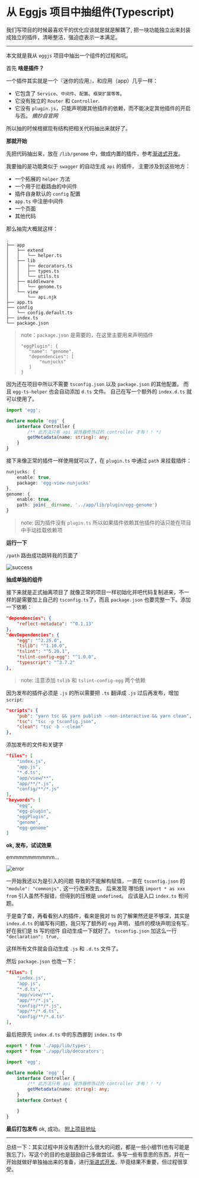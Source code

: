 # 从 Eggjs 项目中抽组件(Typescript)
我们写项目的时候最喜欢干的优化应该就是就是解耦了, 把一块功能独立出来封装成独立的插件，清晰整洁，强迫症表示一本满足。
***
本文就是我从 `eggjs` 项目中抽出一个组件的过程和坑。

首先 **啥是插件？**

一个插件其实就是一个『迷你的应用』，和应用（app）几乎一样：
* 它包含了 `Service`、`中间件`、`配置`、`框架扩展等等`。
* 它没有独立的 `Router` 和 `Controller`.
* 它没有 `plugin.js`，只能声明跟其他插件的依赖，而不能决定其他插件的开启与否。 *摘抄自官网*

所以抽的时候根据现有结构把相关代码抽出来就好了。

**那就开始**

先把代码抽出来，放在 `/lib/genome` 中，做成内置的插件，参考[渐进式开发][egg-url]。

我要抽的是功能类似于 `swagger` 的自动生成 `api` 的插件，
主要涉及到这些地方：
* 一个拓展的 `helper` 方法
* 一个用于拦截路由的中间件
* 插件自身默认的 `config` 配置
* `app.ts` 中注册中间件
* 一个页面
* 其他代码

那么抽完大概就这样：

```
.
├── app
│   ├── extend
│   │   └── helper.ts
│   ├── lib
│   │   ├── decorators.ts
│   │   ├── types.ts
│   │   └── utils.ts
│   ├── middleware
│   │   └── genome.ts
│   └── view
│       └── api.njk
├── app.ts
├── config
│   └── config.default.ts
├── index.ts
└── package.json
```
> note：`package.json` 是需要的，在这里主要用来声明插件
> ```
>"eggPlugin": {
>    "name": "genome",
>    "dependencies": [
>        "nunjucks"
>    ]
>}
> ```

因为还在项目中所以不需要 `tsconfig.json` 以及 `package.json` 的其他配置。
而且 `egg-ts-helper` 也会自动添加 `d.ts` 文件。
自己在写一个额外的 `index.d.ts` 就可以使用了。

```ts
import 'egg';

declare module 'egg' {
    interface Controller {
        /** 此方法只有 api 装饰器修饰过的 controller 才有！！ */
        getMetadata(name: string): any;
    }
}
```
接下来像正常的插件一样使用就可以了，在 `plugin.ts` 中通过 `path` 来挂载插件：
```ts
nunjucks: {
    enable: true,
    package: 'egg-view-nunjucks'
},
genome: {
    enable: true,
    path: join(__dirname, '../app/lib/plugin/egg-genome')
}
```
> note: 因为插件没有 `plugin.ts` 所以如果插件依赖其他插件的话只能在项目中手动挂载依赖项

**运行一下**

`/path` 路由成功跳转我的页面了

![success][success_url]

**抽成单独的组件**

接下来就是正式抽离项目了
就像正常的项目一样初始化并吧代码复制进来，不一样的是需要加上自己的 `tsconfig.ts`了，而且 `package.json` 也要完整一下。添加一下依赖：
```json
"dependencies": {
    "reflect-metadata": "^0.1.13"
},
"devDependencies": {
    "egg": "^2.25.0",
    "tslib": "^1.10.0",
    "tslint": "^5.20.1",
    "tslint-config-egg": "^1.0.0",
    "typescript": "^3.7.2"
},
```
> note: 注意添加 `tslib` 和 `tslint-config-egg` 两个依赖

因为发布的插件必须是 `.js` 的所以需要把 `.ts` 翻译成 `.js` 过后再发布，增加 `script`:

```json
"scripts": {
    "pub": "yarn tsc && yarn publish --non-interactive && yarn clean",
    "tsc": "tsc -p tsconfig.json",
    "clean": "tsc -b --clean"
},
```
添加发布的文件和关键字
```json
"files": [
    "index.js",
    "app.js",
    "*.d.ts",
    "app/view/**",
    "app/**/*.js",
    "config/**/*.js"
],
"keywords": [
    "egg",
    "egg-plugin",
    "eggPlugin",
    "genome",
    "egg-genome"
]
```
**ok, 发布，试试效果**

emmmmmmmmmm...

![error][error_url]

一开始我还以为是引入的问题 导致的不能解构赋值，一直在 `tsconfig.json` 的 `"module": "commonjs",` 这一行改来改去，
后来发现 哪怕我 `import * as xxx from` 引入虽然不报错，但得到的压根是 `undefined`。
应该是入口 `index.ts` 有问题。

于是查了查，再看看别人的插件，看来是我对 ts 的了解果然还是不够深，其实是 `index.d.ts` 的编写有问题，我只写了额外的 `egg` 声明，
插件的模块声明没有写..好在我们是 ts 写的组件 自动生成一下就好了。 `tsconfig.json` 加这么一行 `"declaration": true,`

这样所有文件就会自动生成 `.js` 和 `.d.ts` 文件了。

然后 `package.json` 也改一下：
```json
"files": [
    "index.js",
    "app.js",
    "*.d.ts",
    "app/view/**",
    "app/**/*.js",
    "config/**/*.js",
    "app/**/*.d.ts",
    "config/**/*.d.ts"
],
```

最后把原先 `index.d.ts` 中的东西挪到 `index.ts` 中
```ts
export * from './app/lib/types';
export * from './app/lib/decorators';

import 'egg';

declare module 'egg' {
    interface Controller {
        /** 此方法只有 api 装饰器修饰过的 controller 才有！！ */
        getMetadata(name: string): any;
    }
    interface Context {

    }
}
```

**最后打包发布**
ok, 成功。
[附上项目地址][github_url]

***

总结一下：其实过程中并没有遇到什么很大的问题，都是一些小细节(也有可能是我忘了)，写这个的目的也是鼓励自己多做尝试，多写一些有意思的东西，并在一开始就做好单独抽出来的准备，进行[渐进式开发][egg-url]。毕竟结果不重要，但过程很享受。

[egg-url]:https://eggjs.org/zh-cn/tutorials/progressive.html
[success_url]:https://cvws.icloud-content.com/B/AfLrlZkkbHBsgIYBqUTqSaFGqayZAa3imDgQTt98xo7_ipgtJ1CCo2zM/1574058545720.jpg?o=AhVJcy0E71YTpKD_CDO6TjHr0aN16uC0r5JSmtDR6Znr&v=1&x=3&a=CAogzs1irz-Vt5VlGVcpp1mctT8wo7wLUrNFza2hA0VlMlISHRCs0bny5y0YzMjw8uctIgEAUgRGqayZWgSCo2zM&e=1574077998&k=Q78IGZbo7oJkQd91SqS1Gg&fl=&r=43660daa-035d-4380-8673-063383d43900-1&ckc=com.apple.clouddocs&ckz=com.apple.CloudDocs&p=25&s=Wyi_aNXLVMBxezVKQ8Nollvm36M&cd=i
[error_url]:https://cvws.icloud-content.com/B/AWpt8OSBrfQY4DIwsKISlzSLB76RAbwIFd701ksC5c6XMkM96NXIK7Tz/1574061095736.jpg?o=AoulR7ykUfCgvnQsTz1zrg8coPm1HQQe-Vgn2tunVDsC&v=1&x=3&a=CAog3MeD5-7oHrS8eHBrNk0-BWTkTZCeQ5Pbatyi5NlDzN4SHRCfnOvq5y0Yv5Oi6-ctIgEAUgSLB76RWgTIK7Tz&e=1574062033&k=8R9JPYvwGWPlOuGlkN93EA&fl=&r=7dd2ec8c-104d-47b4-9a16-2b5dfdd9aba2-1&ckc=com.apple.clouddocs&ckz=com.apple.CloudDocs&p=25&s=54AMPPUNZ8thjfrtEzr-UIbpl2U&cd=i
[github_url]:https://github.com/jwdzzhz777/genome
